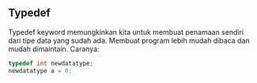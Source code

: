 ## Typedef

Typedef keyword memungkinkan kita untuk membuat penamaan 
sendiri dari tipe data yang sudah ada. Membuat program lebih
mudah dibaca dan mudah dimaintain. Caranya:

```c
typedef int newdatatype;
newdatatype a = 0;
```